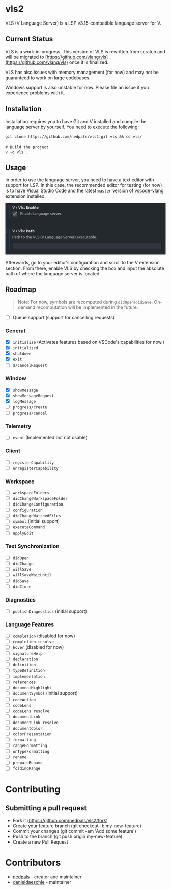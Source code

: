 # vls2
VLS (V Language Server) is a LSP v3.15-compatible language server for V.

## Current Status
VLS is a work-in-progress. This version of VLS is rewritten from scratch and will be migrated to [https://github.com/vlang/vls](https://github.com/vlang/vls) once it is finalized.

VLS has also issues with memory management (for now) and may not be guaranteed to work on large codebases.

Windows support is also unstable for now. Please file an issue if you experience problems with it.

## Installation
Installation requires you to have Git and V installed and compile the language server by yourself. You need to execute the following:
```
git clone https://github.com/nedpals/vls2.git vls && cd vls/

# Build the project
v -o vls .
```

## Usage
In order to use the language server, you need to have a text editor with support for LSP. In this case, the recommended editor for testing (for now) is to have [Visual Studio Code](https://code.visualstudio.com) and the latest `master` version of [vscode-vlang](https://github.com/vlang/vscode-vlang) extension installed.

![Instructions](instructions.png)

Afterwards, go to your editor's configuration and scroll to the V extension section. From there, enable VLS by checking the box and input the absolute path of where the language server is located.

## Roadmap
> Note: For now, symbols are recomputed during `didOpen`/`didSave`. On-demand recomputation will be implemented in the future.

- [ ] Queue support (support for cancelling requests)

### General
- [x] `initialize` (Activates features based on VSCode's capabilities for now.)
- [x] `initialized`
- [x] `shutdown`
- [x] `exit`
- [ ] `$/cancelRequest`
<!-- - [ ] `$/progress` -->
### Window
- [x] `showMessage`
- [x] `showMessageRequest`
- [x] `logMessage`
- [ ] `progress/create`
- [ ] `progress/cancel`
### Telemetry
- [ ] `event` (Implemented but not usable)
### Client
- [ ] `registerCapability`
- [ ] `unregisterCapability`
### Workspace
- [ ] `workspaceFolders`
- [ ] `didChangeWorkspaceFolder`
- [ ] `didChangeConfiguration`
- [ ] `configuration`
- [ ] `didChangeWatchedFiles`
- [ ] `symbol` (initial support)
- [ ] `executeCommand`
- [ ] `applyEdit`
### Text Synchronization
- [ ] `didOpen`
- [ ] `didChange`
- [ ] `willSave`
- [ ] `willSaveWaitUntil`
- [ ] `didSave`
- [ ] `didClose`
### Diagnostics
- [ ] `publishDiagnostics` (initial support)
### Language Features
- [ ] `completion` (disabled for now)
- [ ] `completion resolve`
- [ ] `hover` (disabled for now)
- [ ] `signatureHelp`
- [ ] `declaration`
- [ ] `definition`
- [ ] `typeDefinition`
- [ ] `implementation`
- [ ] `references`
- [ ] `documentHighlight`
- [ ] `documentSymbol` (initial support)
- [ ] `codeAction`
- [ ] `codeLens`
- [ ] `codeLens resolve`
- [ ] `documentLink`
- [ ] `documentLink resolve`
- [ ] `documentColor`
- [ ] `colorPresentation`
- [ ] `formatting`
- [ ] `rangeFormatting`
- [ ] `onTypeFormatting`
- [ ] `rename`
- [ ] `prepareRename`
- [ ] `foldingRange`

# Contributing
## Submitting a pull request
- Fork it (https://github.com/nedpals/vls2/fork)
- Create your feature branch (git checkout -b my-new-feature)
- Commit your changes (git commit -am 'Add some feature')
- Push to the branch (git push origin my-new-feature)
- Create a new Pull Request

# Contributors
- [nedpals](https://github.com/nedpals) - creator and maintainer
- [danieldaeschle](https://github.com/danieldaeschle) - maintainer
